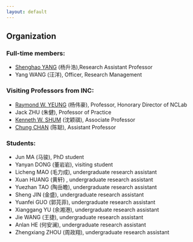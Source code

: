 ```yaml
---
layout: default
---
```


## Organization

### Full-time members:

- [Shenghao YANG](https://shhyang.github.io/) (杨升浩),Research Assistant Professor
- Yang WANG (汪洋), Officer, Research Management

### Visiting Professors from INC:

- [Raymond W. YEUNG](https://www.ie.cuhk.edu.hk/people/raymond.shtml) (杨伟豪), Professor, Honorary Director of NCLab
- Jack ZHU (朱健), Professor of Practice
- [Kenneth W. SHUM](http://www.ie.cuhk.edu.hk/people/wkshum.shtml) (沈颖祺), Associate Professor
- [Chung CHAN](http://home.ie.cuhk.edu.hk/~cchan/) (陈聪), Assistant Professor


### Students:

- Jun MA (马骏), PhD student
- Yanyan DONG (董岩岩), visiting student
- Licheng MAO (毛力成), undergraduate research assistant
- Xuan HUANG (黄轩) , undergraduate research assistant
- Yuezhan TAO (陶岳瞻), undergraduate research assistant
- Sheng JIN (金盛), undergraduate research assistant
- Yuanfei GUO (郭芫菲), undergraduate research assistant
- Xianggang YU (余湘港), undergraduate research assistant
- Jie WANG (王捷), undergraduate research assistant
- Anlan HE (何安澜), undergraduate research assistant
- Zhengxiang ZHOU (周政翔), undergraduate research assistant
